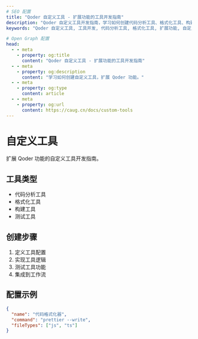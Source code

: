 ```yaml
---
# SEO 配置
title: "Qoder 自定义工具 - 扩展功能的工具开发指南"
description: "Qoder 自定义工具开发指南，学习如何创建代码分析工具、格式化工具、构建工具、测试工具等，扩展 Qoder 功能。"
keywords: "Qoder 自定义工具, 工具开发, 代码分析工具, 格式化工具, 扩展功能, 自定义开发"

# Open Graph 配置
head:
  - - meta
    - property: og:title
      content: "Qoder 自定义工具 - 扩展功能的工具开发指南"
  - - meta
    - property: og:description
      content: "学习如何创建自定义工具，扩展 Qoder 功能。"
  - - meta
    - property: og:type
      content: article
  - - meta
    - property: og:url
      content: https://caug.cn/docs/custom-tools
---
```


# 自定义工具

扩展 Qoder 功能的自定义工具开发指南。

## 工具类型
- 代码分析工具
- 格式化工具  
- 构建工具
- 测试工具

## 创建步骤
1. 定义工具配置
2. 实现工具逻辑
3. 测试工具功能
4. 集成到工作流

## 配置示例
```json
{
  "name": "代码格式化器",
  "command": "prettier --write",
  "fileTypes": ["js", "ts"]
}
```